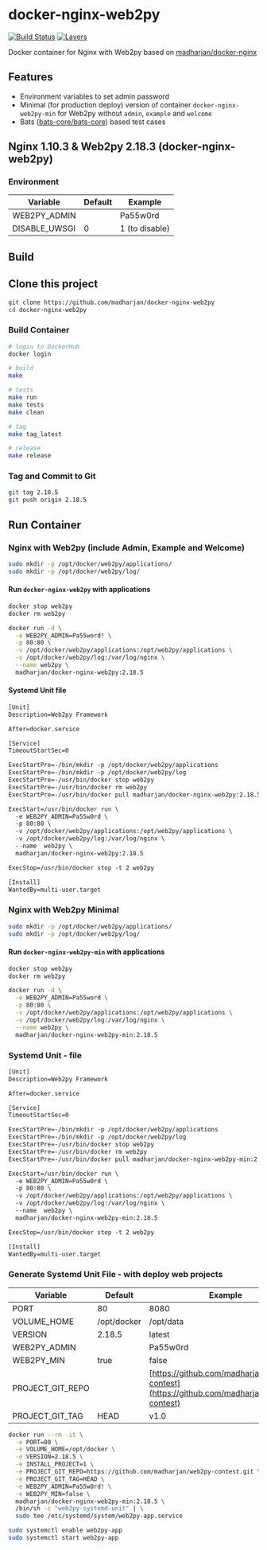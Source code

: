 # docker-nginx-web2py

[![Build Status](https://travis-ci.com/madharjan/docker-nginx-web2py.svg?branch=master)](https://travis-ci.com/madharjan/docker-nginx-web2py)
[![Layers](https://images.microbadger.com/badges/image/madharjan/docker-nginx-web2py.svg)](http://microbadger.com/images/madharjan/docker-nginx-web2py)

Docker container for Nginx with Web2py based on [madharjan/docker-nginx](https://github.com/madharjan/docker-nginx/)

## Features

* Environment variables to set admin password
* Minimal (for production deploy) version of container `docker-nginx-web2py-min` for Web2py without `admin`, `example` and `welcome`
* Bats ([bats-core/bats-core](https://github.com/bats-core/bats-core)) based test cases

## Nginx 1.10.3 & Web2py 2.18.3 (docker-nginx-web2py)

### Environment

| Variable       | Default | Example        |
|----------------|---------|----------------|
| WEB2PY_ADMIN   |         | Pa55w0rd       |
| DISABLE_UWSGI  | 0       | 1 (to disable) |

## Build

## Clone this project

```bash
git clone https://github.com/madharjan/docker-nginx-web2py
cd docker-nginx-web2py
```

### Build Container

```bash
# login to DockerHub
docker login

# build
make

# tests
make run
make tests
make clean

# tag
make tag_latest

# release
make release
```

### Tag and Commit to Git

```bash
git tag 2.18.5
git push origin 2.18.5
```

## Run Container

### Nginx with Web2py (include Admin, Example and Welcome)

```bash
sudo mkdir -p /opt/docker/web2py/applications/
sudo mkdir -p /opt/docker/web2py/log/
```

#### Run `docker-nginx-web2py` with applications

```bash
docker stop web2py
docker rm web2py

docker run -d \
  -e WEB2PY_ADMIN=Pa55word! \
  -p 80:80 \
  -v /opt/docker/web2py/applications:/opt/web2py/applications \
  -v /opt/docker/web2py/log:/var/log/nginx \
  --name web2py \
  madharjan/docker-nginx-web2py:2.18.5
```

#### Systemd Unit file

```txt
[Unit]
Description=Web2py Framework

After=docker.service

[Service]
TimeoutStartSec=0

ExecStartPre=-/bin/mkdir -p /opt/docker/web2py/applications
ExecStartPre=-/bin/mkdir -p /opt/docker/web2py/log
ExecStartPre=-/usr/bin/docker stop web2py
ExecStartPre=-/usr/bin/docker rm web2py
ExecStartPre=-/usr/bin/docker pull madharjan/docker-nginx-web2py:2.18.5

ExecStart=/usr/bin/docker run \
  -e WEB2PY_ADMIN=Pa55w0rd \
  -p 80:80 \
  -v /opt/docker/web2py/applications:/opt/web2py/applications \
  -v /opt/docker/web2py/log:/var/log/nginx \
  --name  web2py \
  madharjan/docker-nginx-web2py:2.18.5

ExecStop=/usr/bin/docker stop -t 2 web2py

[Install]
WantedBy=multi-user.target
```

### Nginx with Web2py Minimal

```bash
sudo mkdir -p /opt/docker/web2py/applications/
sudo mkdir -p /opt/docker/web2py/log/
```

#### Run `docker-nginx-web2py-min` with applications

```bash
docker stop web2py
docker rm web2py

docker run -d \
  -e WEB2PY_ADMIN=Pa55word \
  -p 80:80 \
  -v /opt/docker/web2py/applications:/opt/web2py/applications \
  -v /opt/docker/web2py/log:/var/log/nginx \
  --name web2py \
  madharjan/docker-nginx-web2py-min:2.18.5
```

### Systemd Unit - file

```txt
[Unit]
Description=Web2py Framework

After=docker.service

[Service]
TimeoutStartSec=0

ExecStartPre=-/bin/mkdir -p /opt/docker/web2py/applications
ExecStartPre=-/bin/mkdir -p /opt/docker/web2py/log
ExecStartPre=-/usr/bin/docker stop web2py
ExecStartPre=-/usr/bin/docker rm web2py
ExecStartPre=-/usr/bin/docker pull madharjan/docker-nginx-web2py-min:2.18.5

ExecStart=/usr/bin/docker run \
  -e WEB2PY_ADMIN=Pa55w0rd \
  -p 80:80 \
  -v /opt/docker/web2py/applications:/opt/web2py/applications \
  -v /opt/docker/web2py/log:/var/log/nginx \
  --name  web2py \
  madharjan/docker-nginx-web2py-min:2.18.5

ExecStop=/usr/bin/docker stop -t 2 web2py

[Install]
WantedBy=multi-user.target
```

### Generate Systemd Unit File - with deploy web projects

| Variable            | Default          | Example                                                          |
|---------------------|------------------|------------------------------------------------------------------|
| PORT                | 80               | 8080                                                             |
| VOLUME_HOME         | /opt/docker      | /opt/data                                                        |
| VERSION             | 2.18.5           | latest                                                           |
| WEB2PY_ADMIN        |                  | Pa55w0rd                                                         |
| WEB2PY_MIN          | true             | false                                                            |
| PROJECT_GIT_REPO    |                  | [https://github.com/madharjan/web2py-contest](https://github.com/madharjan/web2py-contest)                                                           |
| PROJECT_GIT_TAG     | HEAD             | v1.0                                                             |

```bash
docker run --rm -it \
  -e PORT=80 \
  -e VOLUME_HOME=/opt/docker \
  -e VERSION=2.18.5 \
  -e INSTALL_PROJECT=1 \
  -e PROJECT_GIT_REPO=https://github.com/madharjan/web2py-contest.git \
  -e PROJECT_GIT_TAG=HEAD \
  -e WEB2PY_ADMIN=Pa55w0rd! \
  -e WEB2PY_MIN=false \
  madharjan/docker-nginx-web2py-min:2.18.5 \
  /bin/sh -c "web2py-systemd-unit" | \
  sudo tee /etc/systemd/system/web2py-app.service

sudo systemctl enable web2py-app
sudo systemctl start web2py-app
```
